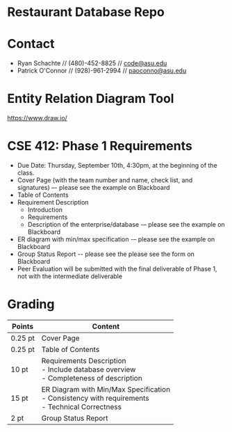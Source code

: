 # Restaurant Database Repo


Contact
========================
- Ryan Schachte // (480)-452-8825 // code@asu.edu    
- Patrick O'Connor // (928)-961-2994 // paoconno@asu.edu

Entity Relation Diagram Tool
========================
https://www.draw.io/

CSE 412: Phase 1 Requirements
========================
 * Due Date: Thursday, September 10th, 4:30pm, at the beginning of the class. 
 * Cover Page (with the team number and name, check list, and signatures) –- please see the example on Blackboard
 * Table of Contents
 * Requirement Description
   - Introduction 
   - Requirements
   - Description of the enterprise/database -– please see the example on Blackboard
 * ER diagram with min/max specification -– please see the example on Blackboard
 * Group Status Report -- please see the please see the form on Blackboard
 * Peer Evaluation will be submitted with the final deliverable of Phase 1, not with the intermediate deliverable

Grading
========================
| Points | Content |
| ------------- | ------------- |
| 0.25 pt | Cover Page |
| 0.25 pt | Table of Contents |
| 10 pt | Requirements Description <br> - Include database overview <br> - Completeness of description |
| 15 pt | ER Diagram with Min/Max Specification <br> - Consistency with requirements <br> - Technical Correctness |
| 2 pt | Group Status Report |
